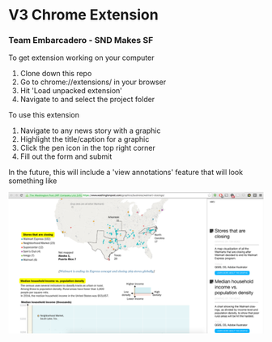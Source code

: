 # V3 Chrome Extension

### Team Embarcadero - SND Makes SF

To get extension working on your computer

1. Clone down this repo
2. Go to chrome://extensions/ in your browser
3. Hit 'Load unpacked extension'
4. Navigate to and select the project folder

To use this extension

1. Navigate to any news story with a graphic
2. Highlight the title/caption for a graphic
3. Click the pen icon in the top right corner
4. Fill out the form and submit

In the future, this will include a 'view annotations' feature that will look something like

![annotations](display-mode-01.png)